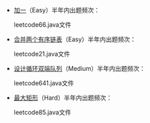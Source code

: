 - [加一](https://leetcode-cn.com/problems/plus-one/)（Easy）半年内出题频次：

  leetcode66.java文件

- [合并两个有序链表](https://leetcode-cn.com/problems/merge-two-sorted-lists/)（Easy）半年内出题频次：

  leetcode21.java文件

- [设计循环双端队列](https://leetcode-cn.com/problems/design-circular-deque/)（Medium）半年内出题频次：

  leetcode641.java文件

- [最大矩形](https://leetcode-cn.com/problems/maximal-rectangle/)（Hard）半年内出题频次：

  leetcode85.java文件